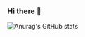 ### Hi there 👋

![Anurag's GitHub stats](https://github-readme-stats.vercel.app/api?username=jeremygovi&show_icons=true&theme=transparent&count_private=true)
